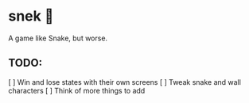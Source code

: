 # snek :snake:

A game like Snake, but worse.

## TODO:
[  ] Win and lose states with their own screens
[  ] Tweak snake and wall characters
[  ] Think of more things to add
